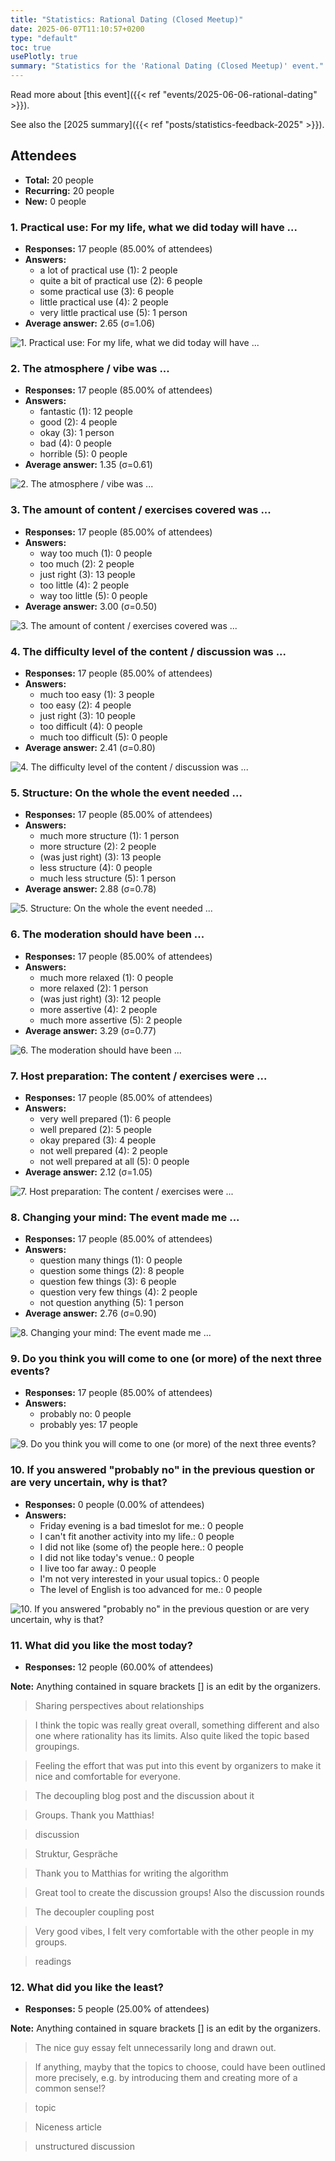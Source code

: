 ```yaml
---
title: "Statistics: Rational Dating (Closed Meetup)"
date: 2025-06-07T11:10:57+0200
type: "default"
toc: true
usePlotly: true
summary: "Statistics for the 'Rational Dating (Closed Meetup)' event."
---
```


Read more about [this event]({{< ref "events/2025-06-06-rational-dating" >}}).

See also the [2025 summary]({{< ref "posts/statistics-feedback-2025" >}}).

## Attendees

* **Total:** 20 people
* **Recurring:** 20 people
* **New:** 0 people

### 1. Practical use: For my life, what we did today will have ...

* **Responses:** 17 people (85.00% of attendees)
* **Answers:**
  * a lot of practical use (1): 2 people
  * quite a bit of practical use (2): 6 people
  * some practical use (3): 6 people
  * little practical use (4): 2 people
  * very little practical use (5): 1 person
* **Average answer:** 2.65 (σ=1.06)

![1. Practical use: For my life, what we did today will have ...](./1-practical-use-for-my-life-what-we-did-today-will-have.png)

### 2. The atmosphere / vibe was ...

* **Responses:** 17 people (85.00% of attendees)
* **Answers:**
  * fantastic (1): 12 people
  * good (2): 4 people
  * okay (3): 1 person
  * bad (4): 0 people
  * horrible (5): 0 people
* **Average answer:** 1.35 (σ=0.61)

![2. The atmosphere / vibe was ...](./2-the-atmosphere-vibe-was.png)

### 3. The amount of content / exercises covered was ...

* **Responses:** 17 people (85.00% of attendees)
* **Answers:**
  * way too much (1): 0 people
  * too much (2): 2 people
  * just right (3): 13 people
  * too little (4): 2 people
  * way too little (5): 0 people
* **Average answer:** 3.00 (σ=0.50)

![3. The amount of content / exercises covered was ...](./3-the-amount-of-content-exercises-covered-was.png)

### 4. The difficulty level of the content / discussion was ...

* **Responses:** 17 people (85.00% of attendees)
* **Answers:**
  * much too easy (1): 3 people
  * too easy (2): 4 people
  * just right (3): 10 people
  * too difficult (4): 0 people
  * much too difficult (5): 0 people
* **Average answer:** 2.41 (σ=0.80)

![4. The difficulty level of the content / discussion was ...](./4-the-difficulty-level-of-the-content-discussion-was.png)

### 5. Structure: On the whole the event needed ...

* **Responses:** 17 people (85.00% of attendees)
* **Answers:**
  * much more structure (1): 1 person
  * more structure (2): 2 people
  * (was just right) (3): 13 people
  * less structure (4): 0 people
  * much less structure (5): 1 person
* **Average answer:** 2.88 (σ=0.78)

![5. Structure: On the whole the event needed ...](./5-structure-on-the-whole-the-event-needed.png)

### 6. The moderation should have been ...

* **Responses:** 17 people (85.00% of attendees)
* **Answers:**
  * much more relaxed (1): 0 people
  * more relaxed (2): 1 person
  * (was just right) (3): 12 people
  * more assertive (4): 2 people
  * much more assertive (5): 2 people
* **Average answer:** 3.29 (σ=0.77)

![6. The moderation should have been ...](./6-the-moderation-should-have-been.png)

### 7. Host preparation: The content / exercises were ...

* **Responses:** 17 people (85.00% of attendees)
* **Answers:**
  * very well prepared (1): 6 people
  * well prepared (2): 5 people
  * okay prepared (3): 4 people
  * not well prepared (4): 2 people
  * not well prepared at all (5): 0 people
* **Average answer:** 2.12 (σ=1.05)

![7. Host preparation: The content / exercises were ...](./7-host-preparation-the-content-exercises-were.png)

### 8. Changing your mind: The event made me ...

* **Responses:** 17 people (85.00% of attendees)
* **Answers:**
  * question many things (1): 0 people
  * question some things (2): 8 people
  * question few things (3): 6 people
  * question very few things (4): 2 people
  * not question anything (5): 1 person
* **Average answer:** 2.76 (σ=0.90)

![8. Changing your mind: The event made me ...](./8-changing-your-mind-the-event-made-me.png)

### 9. Do you think you will come to one (or more) of the next three events?

* **Responses:** 17 people (85.00% of attendees)
* **Answers:**
  * probably no: 0 people
  * probably yes: 17 people

![9. Do you think you will come to one (or more) of the next three events?](./9-do-you-think-you-will-come-to-one-or-more-of-the-next-three-events.png)

### 10. If you answered "probably no" in the previous question or are very uncertain, why is that?

* **Responses:** 0 people (0.00% of attendees)
* **Answers:**
  * Friday evening is a bad timeslot for me.: 0 people
  * I can't fit another activity into my life.: 0 people
  * I did not like (some of) the people here.: 0 people
  * I did not like today's venue.: 0 people
  * I live too far away.: 0 people
  * I'm not very interested in your usual topics.: 0 people
  * The level of English is too advanced for me.: 0 people

![10. If you answered "probably no" in the previous question or are very uncertain, why is that?](./10-if-you-answered-probably-no-in-the-previous-question-or-are-very-uncertain-why-is-that.png)

### 11. What did you like the most today?

* **Responses:** 12 people (60.00% of attendees)

**Note:** Anything contained in square brackets [] is an edit by the organizers.

> Sharing perspectives about relationships 

> I think the topic was really great overall, something different and also one where rationality has its limits. Also quite liked the topic based groupings.

> Feeling the effort that was put into this event by organizers to make it nice and comfortable for everyone. 

> The decoupling blog post and the discussion about it

> Groups. Thank you Matthias!

> discussion

> Struktur, Gespräche 

> Thank you to Matthias for writing the algorithm

> Great tool to create the discussion groups! Also the discussion rounds

> The decoupler coupling post

> Very good vibes, I felt very comfortable with the other people in my groups.

> readings
### 12. What did you like the least?

* **Responses:** 5 people (25.00% of attendees)

**Note:** Anything contained in square brackets [] is an edit by the organizers.

> The nice guy essay felt unnecessarily long and drawn out. 

> If anything, mayby that the topics to choose, could have been outlined more precisely, e.g. by introducing them and creating more of a common sense!?

> topic

> Niceness article

> unstructured discussion
